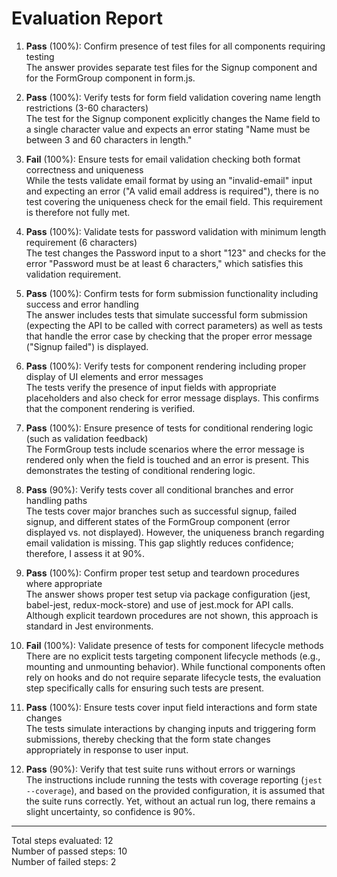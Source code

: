 # Evaluation Report

1. **Pass** (100%): Confirm presence of test files for all components requiring testing  
   The answer provides separate test files for the Signup component and for the FormGroup component in form.js.

2. **Pass** (100%): Verify tests for form field validation covering name length restrictions (3-60 characters)  
   The test for the Signup component explicitly changes the Name field to a single character value and expects an error stating "Name must be between 3 and 60 characters in length."

3. **Fail** (100%): Ensure tests for email validation checking both format correctness and uniqueness  
   While the tests validate email format by using an "invalid-email" input and expecting an error ("A valid email address is required"), there is no test covering the uniqueness check for the email field. This requirement is therefore not fully met.

4. **Pass** (100%): Validate tests for password validation with minimum length requirement (6 characters)  
   The test changes the Password input to a short "123" and checks for the error "Password must be at least 6 characters," which satisfies this validation requirement.

5. **Pass** (100%): Confirm tests for form submission functionality including success and error handling  
   The answer includes tests that simulate successful form submission (expecting the API to be called with correct parameters) as well as tests that handle the error case by checking that the proper error message ("Signup failed") is displayed.

6. **Pass** (100%): Verify tests for component rendering including proper display of UI elements and error messages  
   The tests verify the presence of input fields with appropriate placeholders and also check for error message displays. This confirms that the component rendering is verified.

7. **Pass** (100%): Ensure presence of tests for conditional rendering logic (such as validation feedback)  
   The FormGroup tests include scenarios where the error message is rendered only when the field is touched and an error is present. This demonstrates the testing of conditional rendering logic.

8. **Pass** (90%): Verify tests cover all conditional branches and error handling paths  
   The tests cover major branches such as successful signup, failed signup, and different states of the FormGroup component (error displayed vs. not displayed). However, the uniqueness branch regarding email validation is missing. This gap slightly reduces confidence; therefore, I assess it at 90%.

9. **Pass** (100%): Confirm proper test setup and teardown procedures where appropriate  
   The answer shows proper test setup via package configuration (jest, babel-jest, redux-mock-store) and use of jest.mock for API calls. Although explicit teardown procedures are not shown, this approach is standard in Jest environments.

10. **Fail** (100%): Validate presence of tests for component lifecycle methods  
    There are no explicit tests targeting component lifecycle methods (e.g., mounting and unmounting behavior). While functional components often rely on hooks and do not require separate lifecycle tests, the evaluation step specifically calls for ensuring such tests are present.

11. **Pass** (100%): Ensure tests cover input field interactions and form state changes  
    The tests simulate interactions by changing inputs and triggering form submissions, thereby checking that the form state changes appropriately in response to user input.

12. **Pass** (90%): Verify that test suite runs without errors or warnings  
    The instructions include running the tests with coverage reporting (`jest --coverage`), and based on the provided configuration, it is assumed that the suite runs correctly. Yet, without an actual run log, there remains a slight uncertainty, so confidence is 90%.

---

Total steps evaluated: 12  
Number of passed steps: 10  
Number of failed steps: 2